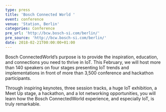 ```yaml
---
type: press
title: 'Bosch Connected World '
event: conference
venue: 'Station, Berlin'
categories: Conference
pre_url: 'http://bcw.bosch-si.com/berlin/'
pre_source: 'http://bcw.bosch-si.com/berlin/'
date: 2018-02-21T00:00:00+01:00
---
```

Bosch ConnectedWorld’s purpose is to provide the inspiration, education, and connections you need to thrive in IoT. This February, we will host more than 140 speakers on four stages presenting IoT trends and implementations in front of more than 3,500 conference and hackathon participants.



Through inspiring keynotes, three session tracks, a huge IoT exhibition, a Meet Up stage, a hackathon, and a lot networking opportunities, you will learn how the Bosch ConnectedWorld experience, and especially IoT, is truly remarkable.
